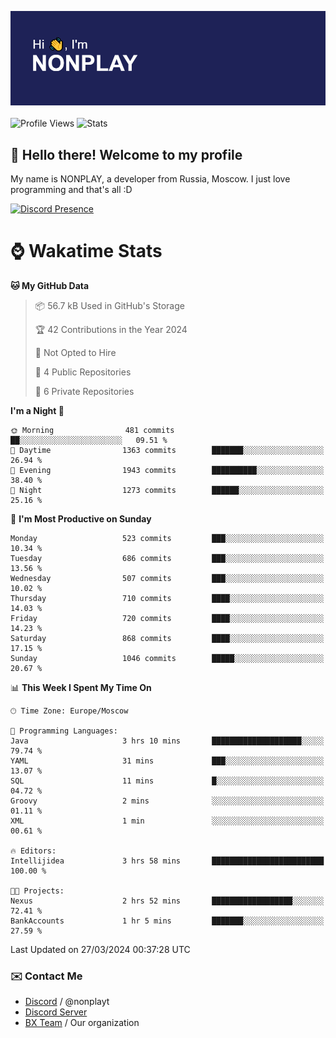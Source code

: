 ![Discord Presence](./header.png)
<br></br>
![Profile Views](https://komarev.com/ghpvc/?username=NONPLAYT&color=blue&style=for-the-badge)
![Stats](https://img.shields.io/badge/0%25-OPTIMIZED-orange?style=for-the-badge)


## :wave: Hello there! Welcome to my profile

My name is NONPLAY, a developer from Russia, Moscow. I just love programming and that's all :D

[![Discord Presence](https://lanyard.cnrad.dev/api/597087584090587177?showDisplayName=true)](https://discord.com/users/597087584090587177) 

# ⌚ Wakatime Stats

<!--START_SECTION:waka-->
**🐱 My GitHub Data** 

> 📦 56.7 kB Used in GitHub's Storage 
 > 
> 🏆 42 Contributions in the Year 2024
 > 
> 🚫 Not Opted to Hire
 > 
> 📜 4 Public Repositories 
 > 
> 🔑 6 Private Repositories 
 > 
**I'm a Night 🦉** 

```text
🌞 Morning                481 commits         ██░░░░░░░░░░░░░░░░░░░░░░░   09.51 % 
🌆 Daytime                1363 commits        ███████░░░░░░░░░░░░░░░░░░   26.94 % 
🌃 Evening                1943 commits        ██████████░░░░░░░░░░░░░░░   38.40 % 
🌙 Night                  1273 commits        ██████░░░░░░░░░░░░░░░░░░░   25.16 % 
```
📅 **I'm Most Productive on Sunday** 

```text
Monday                   523 commits         ███░░░░░░░░░░░░░░░░░░░░░░   10.34 % 
Tuesday                  686 commits         ███░░░░░░░░░░░░░░░░░░░░░░   13.56 % 
Wednesday                507 commits         ███░░░░░░░░░░░░░░░░░░░░░░   10.02 % 
Thursday                 710 commits         ████░░░░░░░░░░░░░░░░░░░░░   14.03 % 
Friday                   720 commits         ████░░░░░░░░░░░░░░░░░░░░░   14.23 % 
Saturday                 868 commits         ████░░░░░░░░░░░░░░░░░░░░░   17.15 % 
Sunday                   1046 commits        █████░░░░░░░░░░░░░░░░░░░░   20.67 % 
```


📊 **This Week I Spent My Time On** 

```text
🕑︎ Time Zone: Europe/Moscow

💬 Programming Languages: 
Java                     3 hrs 10 mins       ████████████████████░░░░░   79.74 % 
YAML                     31 mins             ███░░░░░░░░░░░░░░░░░░░░░░   13.07 % 
SQL                      11 mins             █░░░░░░░░░░░░░░░░░░░░░░░░   04.72 % 
Groovy                   2 mins              ░░░░░░░░░░░░░░░░░░░░░░░░░   01.11 % 
XML                      1 min               ░░░░░░░░░░░░░░░░░░░░░░░░░   00.61 % 

🔥 Editors: 
Intellijidea             3 hrs 58 mins       █████████████████████████   100.00 % 

🐱‍💻 Projects: 
Nexus                    2 hrs 52 mins       ██████████████████░░░░░░░   72.41 % 
BankAccounts             1 hr 5 mins         ███████░░░░░░░░░░░░░░░░░░   27.59 % 
```


 Last Updated on 27/03/2024 00:37:28 UTC
<!--END_SECTION:waka-->

### ✉️ Contact Me

- [Discord](https://discord.com/users/597087584090587177) / @nonplayt
- [Discord Server](https://discord.gg/p7cxhw7E2M)
- [BX Team](https://github.com/BX-Team) / Our organization
